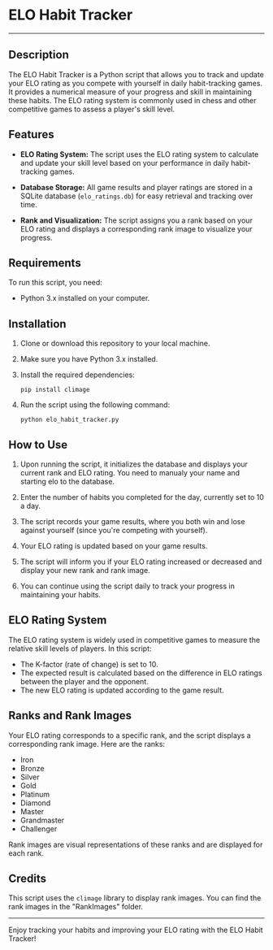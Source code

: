 # ELO Habit Tracker

---

## Description

The ELO Habit Tracker is a Python script that allows you to track and update your ELO rating as you compete with yourself in daily habit-tracking games. It provides a numerical measure of your progress and skill in maintaining these habits. The ELO rating system is commonly used in chess and other competitive games to assess a player's skill level.

## Features

- **ELO Rating System:** The script uses the ELO rating system to calculate and update your skill level based on your performance in daily habit-tracking games.

- **Database Storage:** All game results and player ratings are stored in a SQLite database (`elo_ratings.db`) for easy retrieval and tracking over time.

- **Rank and Visualization:** The script assigns you a rank based on your ELO rating and displays a corresponding rank image to visualize your progress.

## Requirements

To run this script, you need:

- Python 3.x installed on your computer.

## Installation

1. Clone or download this repository to your local machine.

2. Make sure you have Python 3.x installed.

3. Install the required dependencies:

   ```
   pip install climage
   ```

4. Run the script using the following command:

   ```
   python elo_habit_tracker.py
   ```

## How to Use

1. Upon running the script, it initializes the database and displays your current rank and ELO rating. You need to manualy your name and starting elo to the database. 

2. Enter the number of habits you completed for the day, currently set to 10 a day. 

3. The script records your game results, where you both win and lose against yourself (since you're competing with yourself).

4. Your ELO rating is updated based on your game results.

5. The script will inform you if your ELO rating increased or decreased and display your new rank and rank image.

6. You can continue using the script daily to track your progress in maintaining your habits.

## ELO Rating System

The ELO rating system is widely used in competitive games to measure the relative skill levels of players. In this script:

- The K-factor (rate of change) is set to 10.
- The expected result is calculated based on the difference in ELO ratings between the player and the opponent.
- The new ELO rating is updated according to the game result.

## Ranks and Rank Images

Your ELO rating corresponds to a specific rank, and the script displays a corresponding rank image. Here are the ranks:

- Iron
- Bronze
- Silver
- Gold
- Platinum
- Diamond
- Master
- Grandmaster
- Challenger

Rank images are visual representations of these ranks and are displayed for each rank.

## Credits

This script uses the `climage` library to display rank images. You can find the rank images in the "RankImages" folder.

---

Enjoy tracking your habits and improving your ELO rating with the ELO Habit Tracker!
